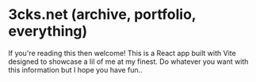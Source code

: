 # 3cks.net (archive, portfolio, everything)

If you're reading this then welcome! This is a React app built with Vite designed to showcase a lil of me at my finest. Do whatever you want with this information but I hope you have fun..
